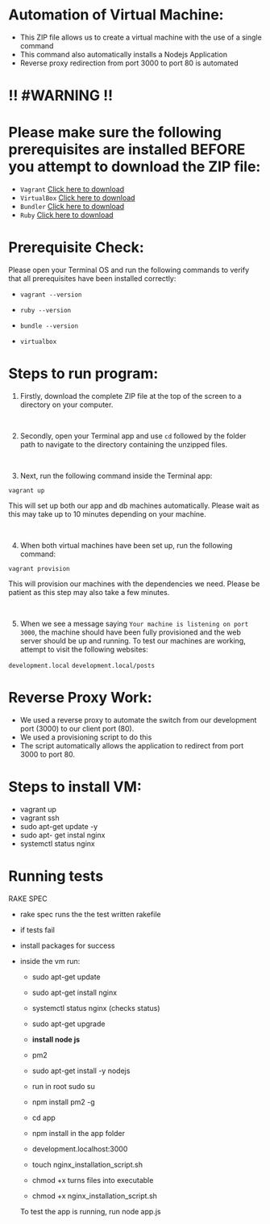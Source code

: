 # Automation of Virtual Machine:

- This ZIP file allows us to create a virtual machine with the use of a single command
- This command also automatically installs a Nodejs Application
- Reverse proxy redirection from port 3000 to port 80 is automated






# :bangbang: #WARNING :bangbang:

# Please make sure the following prerequisites are installed BEFORE you attempt to download the ZIP file:

- `Vagrant` [Click here to download](https://www.vagrantup.com/downloads)
- `VirtualBox` [Click here to download](https://www.virtualbox.org/wiki/Downloads)
- `Bundler` [Click here to download](https://bundler.io/)
- `Ruby` [Click here to download](https://www.ruby-lang.org/en/downloads/)

# Prerequisite Check:

Please open your Terminal OS and run the following commands to verify that all prerequisites have been installed correctly:

- ``vagrant --version``

- ``ruby --version``

- ``bundle --version``

- ``virtualbox``





# Steps to run program:

1) Firstly, download the complete ZIP file at the top of the screen to a directory on your computer.

&nbsp;
&nbsp;

2) Secondly, open your Terminal app and use `cd` followed by the folder path to navigate to the directory containing the unzipped files.

&nbsp;
&nbsp;

3) Next, run the following command inside the Terminal app:

`vagrant up`

This will set up both our app and db machines automatically. Please wait as this may take up to 10 minutes depending on your machine.

&nbsp;
&nbsp;

4) When both virtual machines have been set up, run the following command:

`vagrant provision`

This will provision our machines with the dependencies we need. Please be patient as this step may also take a few minutes.

&nbsp;
&nbsp;

5) When we see a message  saying ``Your machine is listening on port 3000``, the machine should have been fully provisioned and the web server should be up and running. To test our machines are working, attempt to visit the following websites:

`development.local`
`development.local/posts`


# Reverse Proxy Work:


- We used a reverse proxy to automate the switch from our development port (3000) to our client port (80).  
- We used a provisioning script to do this
- The script automatically allows the application to redirect from port 3000 to port 80.





# Steps to install VM:            
- vagrant up 
- vagrant ssh
- sudo apt-get update -y
- sudo apt- get instal nginx
- systemctl status nginx  


# Running tests

RAKE SPEC
- rake spec runs the the test written rakefile 
- if tests fail 
- install packages for success
- inside the vm run:
	- sudo apt-get update
	- sudo apt-get install nginx 
	- systemctl status nginx (checks status)
	- sudo apt-get upgrade
	
	- __install node js__
	- pm2 
	- sudo apt-get install -y nodejs
	- run in root sudo su
	- npm install pm2 -g  

	- cd app 
	- npm install in the app folder 
	- development.localhost:3000
	
	- touch nginx_installation_script.sh
	- chmod +x turns files into executable 
	- chmod +x nginx_installation_script.sh	
  
  
  
  
  To test the app is running, run node app.js

